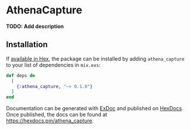 # AthenaCapture

**TODO: Add description**

## Installation

If [available in Hex](https://hex.pm/docs/publish), the package can be installed
by adding `athena_capture` to your list of dependencies in `mix.exs`:

```elixir
def deps do
  [
    {:athena_capture, "~> 0.1.0"}
  ]
end
```

Documentation can be generated with [ExDoc](https://github.com/elixir-lang/ex_doc)
and published on [HexDocs](https://hexdocs.pm). Once published, the docs can
be found at <https://hexdocs.pm/athena_capture>.

